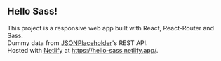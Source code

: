 ## Hello Sass!
This project is a responsive web app built with React, React-Router and Sass.<br>
Dummy data from [JSONPlaceholder](https://jsonplaceholder.typicode.com/)'s REST API.<br>
Hosted with [Netlify](https://www.netlify.com/) at https://hello-sass.netlify.app/.

